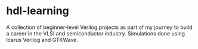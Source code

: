 # hdl-learning
A collection of beginner-level Verilog projects as part of my journey to build a career in the VLSI and semiconductor industry. Simulations done using Icarus Verilog and GTKWave.
